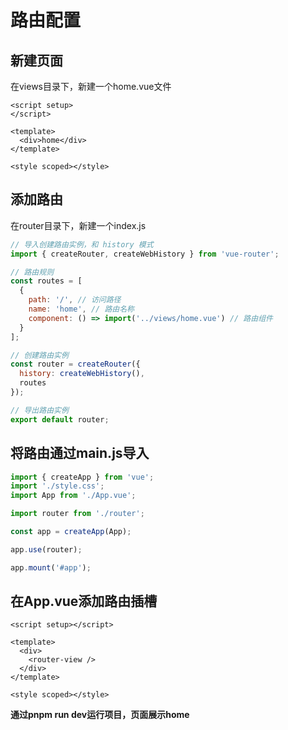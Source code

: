 # 路由配置

## 新建页面

在views目录下，新建一个home.vue文件

```vue
<script setup>
</script>

<template>
  <div>home</div>
</template>

<style scoped></style>
```

## 添加路由

在router目录下，新建一个index.js

```js
// 导入创建路由实例，和 history 模式
import { createRouter, createWebHistory } from 'vue-router';

// 路由规则
const routes = [
  {
    path: '/', // 访问路径
    name: 'home', // 路由名称
    component: () => import('../views/home.vue') // 路由组件
  }
];

// 创建路由实例
const router = createRouter({
  history: createWebHistory(),
  routes
});

// 导出路由实例
export default router;

```

## 将路由通过main.js导入

```javascript
import { createApp } from 'vue';
import './style.css';
import App from './App.vue';

import router from './router';

const app = createApp(App);

app.use(router);

app.mount('#app');

```

## 在App.vue添加路由插槽

```vue
<script setup></script>

<template>
  <div>
    <router-view />
  </div>
</template>

<style scoped></style>

```

**通过pnpm run dev运行项目，页面展示home**